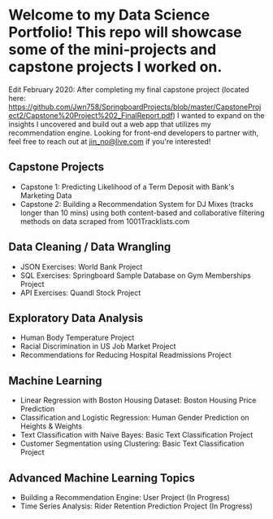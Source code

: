 # Welcome to my Data Science Portfolio! This repo will showcase some of the mini-projects and capstone projects I worked on.

Edit February 2020:
After completing my final capstone project (located here: https://github.com/Jwn758/SpringboardProjects/blob/master/CapstoneProject2/Capstone%20Project%202_FinalReport.pdf) I wanted to expand on the insights I uncovered and build out a web app that utilizes my recommendation engine. Looking for front-end developers to partner with, feel free to reach out at jin_no@live.com if you're interested! 

## Capstone Projects
* Capstone 1: Predicting Likelihood of a Term Deposit with Bank's Marketing Data
* Capstone 2: Building a Recommendation System for DJ Mixes (tracks longer than 10 mins) using both content-based and collaborative filtering methods on data scraped from 1001Tracklists.com

## Data Cleaning / Data Wrangling
* JSON Exercises: World Bank Project
* SQL Exercises: Springboard Sample Database on Gym Memberships Project
* API Exercises: Quandl Stock Project

## Exploratory Data Analysis
* Human Body Temperature Project
* Racial Discrimination in US Job Market Project
* Recommendations for Reducing Hospital Readmissions Project

## Machine Learning
* Linear Regression with Boston Housing Dataset: Boston Housing Price Prediction 
* Classification and Logistic Regression: Human Gender Prediction on Heights & Weights
* Text Classification with Naive Bayes: Basic Text Classification Project
* Customer Segmentation using Clustering: Basic Text Classification Project

## Advanced Machine Learning Topics
* Building a Recommendation Engine: User Project (In Progress)
* Time Series Analysis: Rider Retention Prediction Project (In Progress)

